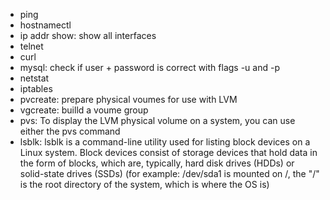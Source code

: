 - ping
- hostnamectl 
- ip addr show: show all interfaces 
- telnet
- curl
- mysql: check if user + password is correct with flags -u and -p
- netstat
- iptables
- pvcreate: prepare physical voumes for use with LVM 
- vgcreate: builld a voume group
- pvs: To display the LVM physical volume on a system, you can use either the pvs command 
- lsblk: lsblk is a command-line utility used for listing block devices on a Linux system. Block devices consist of storage devices that hold data in the form of blocks, which are, typically, hard disk drives (HDDs) or solid-state drives (SSDs)
(for example: /dev/sda1 is mounted on /, the "/" is the root directory of the system, which is where the OS is)
